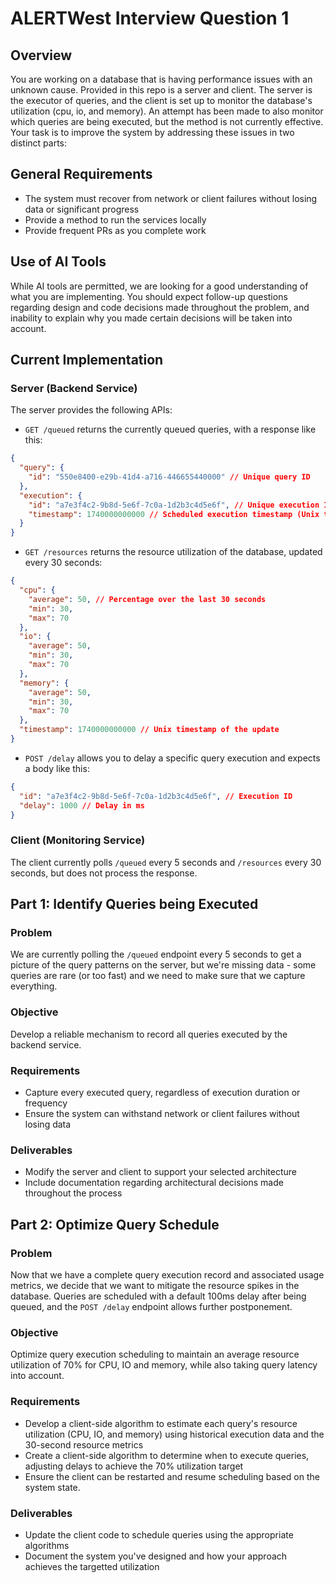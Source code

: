 # ALERTWest Interview Question 1

## Overview

You are working on a database that is having performance issues with an unknown cause. Provided in this repo is a server and client. The server is the executor of queries, and the client is set up to monitor the database's utilization (cpu, io, and memory). An attempt has been made to also monitor which queries are being executed, but the method is not currently effective. Your task is to improve the system by addressing these issues in two distinct parts:

## General Requirements

- The system must recover from network or client failures without losing data or significant progress
- Provide a method to run the services locally
- Provide frequent PRs as you complete work

## Use of AI Tools

While AI tools are permitted, we are looking for a good understanding of what you are implementing. You should expect follow-up questions regarding design and code decisions made throughout the problem, and inability to explain why you made certain decisions will be taken into account.

## Current Implementation

### Server (Backend Service)

The server provides the following APIs:

- `GET /queued` returns the currently queued queries, with a response like this:

```json
{
  "query": {
    "id": "550e8400-e29b-41d4-a716-446655440000" // Unique query ID
  },
  "execution": {
    "id": "a7e3f4c2-9b8d-5e6f-7c0a-1d2b3c4d5e6f", // Unique execution ID
    "timestamp": 1740000000000 // Scheduled execution timestamp (Unix time ms)
  }
}
```

- `GET /resources` returns the resource utilization of the database, updated every 30 seconds:

```json
{
  "cpu": {
    "average": 50, // Percentage over the last 30 seconds
    "min": 30,
    "max": 70
  },
  "io": {
    "average": 50,
    "min": 30,
    "max": 70
  },
  "memory": {
    "average": 50,
    "min": 30,
    "max": 70
  },
  "timestamp": 1740000000000 // Unix timestamp of the update
}
```

- `POST /delay` allows you to delay a specific query execution and expects a body like this:

```json
{
  "id": "a7e3f4c2-9b8d-5e6f-7c0a-1d2b3c4d5e6f", // Execution ID
  "delay": 1000 // Delay in ms
}
```

### Client (Monitoring Service)

The client currently polls `/queued` every 5 seconds and `/resources` every 30 seconds, but does not process the response.

## Part 1: Identify Queries being Executed

### Problem

We are currently polling the `/queued` endpoint every 5 seconds to get a picture of the query patterns on the server, but we're missing data - some queries are rare (or too fast) and we need to make sure that we capture everything.

### Objective

Develop a reliable mechanism to record all queries executed by the backend service.

### Requirements

- Capture every executed query, regardless of execution duration or frequency
- Ensure the system can withstand network or client failures without losing data

### Deliverables

- Modify the server and client to support your selected architecture
- Include documentation regarding architectural decisions made throughout the process

## Part 2: Optimize Query Schedule

### Problem

Now that we have a complete query execution record and associated usage metrics, we decide that we want to mitigate the resource spikes in the database. Queries are scheduled with a default 100ms delay after being queued, and the `POST /delay` endpoint allows further postponement.

### Objective

Optimize query execution scheduling to maintain an average resource utilization of 70% for CPU, IO and memory, while also taking query latency into account.

### Requirements

- Develop a client-side algorithm to estimate each query's resource utilization (CPU, IO, and memory) using historical execution data and the 30-second resource metrics
- Create a client-side algorithm to determine when to execute queries, adjusting delays to achieve the 70% utilization target
- Ensure the client can be restarted and resume scheduling based on the system state.

### Deliverables

- Update the client code to schedule queries using the appropriate algorithms
- Document the system you've designed and how your approach achieves the targetted utilization
